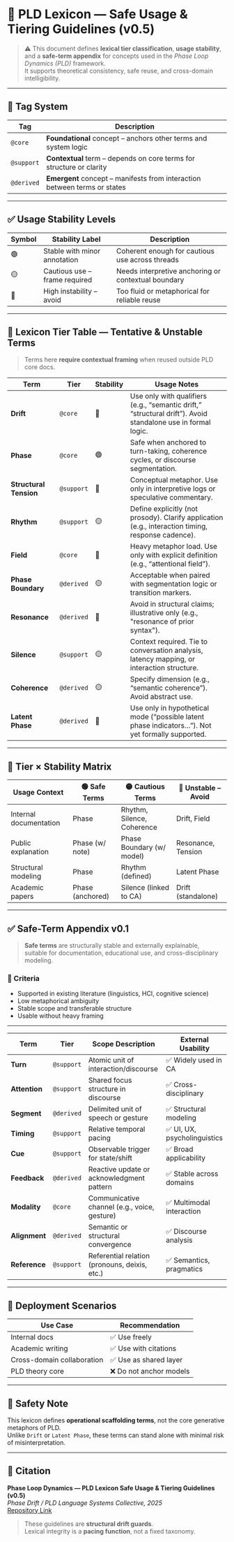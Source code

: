 # 📘 PLD Lexicon — Safe Usage & Tiering Guidelines (v0.5)

> ⚠️ This document defines **lexical tier classification**, **usage stability**,  
> and a **safe-term appendix** for concepts used in the *Phase Loop Dynamics (PLD)* framework.  
> It supports theoretical consistency, safe reuse, and cross-domain intelligibility.

---

## 🧭 Tag System

| Tag        | Description |
|------------|-------------|
| `@core`    | **Foundational** concept – anchors other terms and system logic |
| `@support` | **Contextual** term – depends on core terms for structure or clarity |
| `@derived` | **Emergent** concept – manifests from interaction between terms or states |

---

## ✅ Usage Stability Levels

| Symbol | Stability Label               | Description |
|--------|-------------------------------|-------------|
| 🟢     | Stable with minor annotation  | Coherent enough for cautious use across threads |
| 🟡     | Cautious use – frame required | Needs interpretive anchoring or contextual boundary |
| 🔴     | High instability – avoid      | Too fluid or metaphorical for reliable reuse |

---

## 🔡 Lexicon Tier Table — Tentative & Unstable Terms

> Terms here **require contextual framing** when reused outside PLD core docs.

| Term                  | Tier        | Stability | Usage Notes |
|-----------------------|-------------|-----------|-------------|
| **Drift**             | `@core`     | 🔴        | Use only with qualifiers (e.g., “semantic drift,” “structural drift”). Avoid standalone use in formal logic. |
| **Phase**             | `@core`     | 🟢        | Safe when anchored to turn-taking, coherence cycles, or discourse segmentation. |
| **Structural Tension**| `@support`  | 🔴        | Conceptual metaphor. Use only in interpretive logs or speculative commentary. |
| **Rhythm**            | `@support`  | 🟡        | Define explicitly (not prosody). Clarify application (e.g., interaction timing, response cadence). |
| **Field**             | `@core`     | 🔴        | Heavy metaphor load. Use only with explicit definition (e.g., “attentional field”). |
| **Phase Boundary**    | `@derived`  | 🟡        | Acceptable when paired with segmentation logic or transition markers. |
| **Resonance**         | `@derived`  | 🔴        | Avoid in structural claims; illustrative only (e.g., "resonance of prior syntax"). |
| **Silence**           | `@support`  | 🟡        | Context required. Tie to conversation analysis, latency mapping, or interaction structure. |
| **Coherence**         | `@derived`  | 🟡        | Specify dimension (e.g., “semantic coherence”). Avoid abstract use. |
| **Latent Phase**      | `@derived`  | 🔴        | Use only in hypothetical mode (“possible latent phase indicators…”). Not yet formally supported. |

---

## 📌 Tier × Stability Matrix

| Usage Context           | 🟢 Safe Terms    | 🟡 Cautious Terms                | 🔴 Unstable – Avoid |
|-------------------------|------------------|----------------------------------|---------------------|
| Internal documentation  | Phase            | Rhythm, Silence, Coherence       | Drift, Field         |
| Public explanation      | Phase (w/ note)  | Phase Boundary (w/ model)        | Resonance, Tension   |
| Structural modeling     | Phase            | Rhythm (defined)                 | Latent Phase         |
| Academic papers         | Phase (anchored) | Silence (linked to CA)           | Drift (standalone)   |

---

## ✅ Safe-Term Appendix v0.1

> **Safe terms** are structurally stable and externally explainable,  
> suitable for documentation, educational use, and cross-disciplinary modeling.

### 🔑 Criteria
- Supported in existing literature (linguistics, HCI, cognitive science)
- Low metaphorical ambiguity
- Stable scope and transferable structure
- Usable without heavy framing

---

| Term            | Tier        | Scope Description                             | External Usability      |
|-----------------|-------------|-----------------------------------------------|--------------------------|
| **Turn**        | `@support`  | Atomic unit of interaction/discourse          | ✅ Widely used in CA      |
| **Attention**   | `@support`  | Shared focus structure in discourse           | ✅ Cross-disciplinary     |
| **Segment**     | `@derived`  | Delimited unit of speech or gesture           | ✅ Structural modeling    |
| **Timing**      | `@support`  | Relative temporal pacing                      | ✅ UI, UX, psycholinguistics |
| **Cue**         | `@support`  | Observable trigger for state/shift            | ✅ Broad applicability    |
| **Feedback**    | `@derived`  | Reactive update or acknowledgment pattern     | ✅ Stable across domains  |
| **Modality**    | `@core`     | Communicative channel (e.g., voice, gesture)  | ✅ Multimodal interaction |
| **Alignment**   | `@derived`  | Semantic or structural convergence            | ✅ Discourse analysis     |
| **Reference**   | `@support`  | Referential relation (pronouns, deixis, etc.) | ✅ Semantics, pragmatics  |

---

## 📌 Deployment Scenarios

| Use Case                   | Recommendation        |
|----------------------------|------------------------|
| Internal docs              | ✅ Use freely           |
| Academic writing           | ✅ Use with citations   |
| Cross-domain collaboration | ✅ Use as shared layer  |
| PLD theory core            | ❌ Do not anchor models |

---

## 🔏 Safety Note

This lexicon defines **operational scaffolding terms**, not the core generative metaphors of PLD.  
Unlike `Drift` or `Latent Phase`, these terms can stand alone with minimal risk of misinterpretation.

---

## 📘 Citation

**Phase Loop Dynamics — PLD Lexicon Safe Usage & Tiering Guidelines (v0.5)**  
_Phase Drift / PLD Language Systems Collective, 2025_  
[Repository Link](https://github.com/kiyoshisasano-DeepZenSpace)

> These guidelines are **structural drift guards**.  
> Lexical integrity is a **pacing function**, not a fixed taxonomy.

